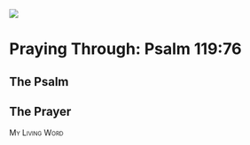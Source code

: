 <img class="intro-right" src="/images/art-paris-psalter.jpg">

<style>
  li {list-style-type: none;}
  p + ul {
    margin-top: -18px;
}
</style>

# Praying Through: Psalm 119:76

## The Psalm

## The Prayer

<div style="font-variant: small-caps;">
My Living Word
</div>
